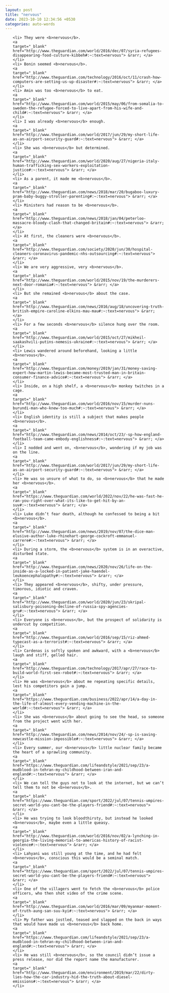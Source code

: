 ```yaml
---
layout: post
title: "nervous"
date: 2023-10-10 12:34:56 +0530
categories: auto-words
---
```

<ol>

    <li> They were <b>nervous</b>.
    <a 
    target="_blank" 
    href="http://www.theguardian.com/world/2016/dec/07/syria-refugees-disappearing-food-culture-kibbeh#:~:text=nervous"> &rarr; </a>
    </li>
    <li> Bonin seemed <b>nervous</b>.
    <a 
    target="_blank" 
    href="http://www.theguardian.com/technology/2016/oct/11/crash-how-computers-are-setting-us-up-disaster#:~:text=nervous"> &rarr; </a>
    </li>
    <li> Amin was too <b>nervous</b> to eat.
    <a 
    target="_blank" 
    href="http://www.theguardian.com/world/2015/may/06/from-somalia-to-sweden-the-refugee-forced-to-live-apart-from-his-wife-and-child#:~:text=nervous"> &rarr; </a>
    </li>
    <li> I was already <b>nervous</b> enough.
    <a 
    target="_blank" 
    href="http://www.theguardian.com/world/2017/jun/29/my-short-life-as-an-airport-security-guard#:~:text=nervous"> &rarr; </a>
    </li>
    <li> She was <b>nervous</b> but determined.
    <a 
    target="_blank" 
    href="http://www.theguardian.com/world/2020/aug/27/nigeria-italy-human-trafficking-sex-workers-exploitation-justice#:~:text=nervous"> &rarr; </a>
    </li>
    <li> As a parent, it made me <b>nervous</b>.
    <a 
    target="_blank" 
    href="http://www.theguardian.com/news/2018/mar/20/bugaboo-luxury-pram-baby-buggy-stroller-parenting#:~:text=nervous"> &rarr; </a>
    </li>
    <li> Ministers had reason to be <b>nervous</b>.
    <a 
    target="_blank" 
    href="http://www.theguardian.com/news/2018/jan/04/peterloo-massacre-bloody-clash-that-changed-britain#:~:text=nervous"> &rarr; </a>
    </li>
    <li> At first, the cleaners were <b>nervous</b>.
    <a 
    target="_blank" 
    href="http://www.theguardian.com/society/2020/jun/30/hospital-cleaners-coronavirus-pandemic-nhs-outsourcing#:~:text=nervous"> &rarr; </a>
    </li>
    <li> We are very aggressive, very <b>nervous</b>.
    <a 
    target="_blank" 
    href="http://www.theguardian.com/world/2015/nov/19/the-murderers-next-door-romania#:~:text=nervous"> &rarr; </a>
    </li>
    <li> But she remained <b>nervous</b> about the case.
    <a 
    target="_blank" 
    href="http://www.theguardian.com/news/2016/aug/18/uncovering-truth-british-empire-caroline-elkins-mau-mau#:~:text=nervous"> &rarr; </a>
    </li>
    <li> For a few seconds <b>nervous</b> silence hung over the room.
    <a 
    target="_blank" 
    href="http://www.theguardian.com/world/2015/oct/27/mikheil-saakashvili-putins-nemesis-ukraine#:~:text=nervous"> &rarr; </a>
    </li>
    <li> Lewis wandered around beforehand, looking a little <b>nervous</b>.
    <a 
    target="_blank" 
    href="http://www.theguardian.com/money/2019/jan/31/money-saving-expert-how-martin-lewis-became-most-trusted-man-in-britain-consumer-finance-advice#:~:text=nervous"> &rarr; </a>
    </li>
    <li> Inside, on a high shelf, a <b>nervous</b> monkey twitches in a cage.
    <a 
    target="_blank" 
    href="http://www.theguardian.com/world/2016/nov/15/murder-nuns-burundi-man-who-knew-too-much#:~:text=nervous"> &rarr; </a>
    </li>
    <li> English identity is still a subject that makes people <b>nervous</b>.
    <a 
    target="_blank" 
    href="http://www.theguardian.com/news/2014/oct/23/-sp-how-england-football-team-came-embody-englishness#:~:text=nervous"> &rarr; </a>
    </li>
    <li> I nodded and went on, <b>nervous</b>, wondering if my job was on the line.
    <a 
    target="_blank" 
    href="http://www.theguardian.com/world/2017/jun/29/my-short-life-as-an-airport-security-guard#:~:text=nervous"> &rarr; </a>
    </li>
    <li> He was so unsure of what to do, so <b>nervous</b> that he made her <b>nervous</b>.
    <a 
    target="_blank" 
    href="https://www.theguardian.com/world/2022/nov/22/he-was-fast-he-ran-you-right-over-what-its-like-to-get-hit-by-an-suv#:~:text=nervous"> &rarr; </a>
    </li>
    <li> Luke didn’t fear death, although he confessed to being a bit <b>nervous</b>.
    <a 
    target="_blank" 
    href="http://www.theguardian.com/news/2019/nov/07/the-dice-man-elusive-author-luke-rhinehart-george-cockroft-emmanuel-carrere#:~:text=nervous"> &rarr; </a>
    </li>
    <li> During a storm, the <b>nervous</b> system is in an overactive, disturbed state.
    <a 
    target="_blank" 
    href="http://www.theguardian.com/news/2020/nov/26/life-on-the-inside-as-a-locked-in-patient-jake-haendel-leukoencephalopathy#:~:text=nervous"> &rarr; </a>
    </li>
    <li> They appeared <b>nervous</b>, shifty, under pressure, timorous, idiotic and craven.
    <a 
    target="_blank" 
    href="http://www.theguardian.com/world/2020/jun/23/skripal-salisbury-poisoning-decline-of-russia-spy-agencies-gru#:~:text=nervous"> &rarr; </a>
    </li>
    <li> Everyone is <b>nervous</b>, but the prospect of solidarity is undercut by competition.
    <a 
    target="_blank" 
    href="http://www.theguardian.com/world/2016/sep/15/riz-ahmed-typecast-as-a-terrorist#:~:text=nervous"> &rarr; </a>
    </li>
    <li> Cardenas is softly spoken and awkward, with a <b>nervous</b> laugh and stiff, gelled hair.
    <a 
    target="_blank" 
    href="http://www.theguardian.com/technology/2017/apr/27/race-to-build-world-first-sex-robot#:~:text=nervous"> &rarr; </a>
    </li>
    <li> He was <b>nervous</b> about me repeating specific details, lest his competitors gain a jump.
    <a 
    target="_blank" 
    href="https://www.theguardian.com/business/2022/apr/14/a-day-in-the-life-of-almost-every-vending-machine-in-the-world#:~:text=nervous"> &rarr; </a>
    </li>
    <li> She was <b>nervous</b> about going to see the head, so someone from the project went with her.
    <a 
    target="_blank" 
    href="http://www.theguardian.com/news/2014/nov/24/-sp-is-saving-newcastle-mission-impossible#:~:text=nervous"> &rarr; </a>
    </li>
    <li> Every summer, our <b>nervous</b> little nuclear family became the heart of a sprawling community.
    <a 
    target="_blank" 
    href="https://www.theguardian.com/lifeandstyle/2021/sep/23/a-mudblood-in-tehran-my-childhood-between-iran-and-england#:~:text=nervous"> &rarr; </a>
    </li>
    <li> We can tell the guys not to look at the internet, but we can’t tell them to not be <b>nervous</b>.
    <a 
    target="_blank" 
    href="https://www.theguardian.com/sport/2022/jul/07/tennis-umpires-secret-world-you-cant-be-the-players-friend#:~:text=nervous"> &rarr; </a>
    </li>
    <li> He was trying to look bloodthirsty, but instead he looked <b>nervous</b>, maybe even a little queasy.
    <a 
    target="_blank" 
    href="http://www.theguardian.com/world/2016/nov/02/a-lynching-in-georgia-the-living-memorial-to-americas-history-of-racist-violence#:~:text=nervous"> &rarr; </a>
    </li>
    <li> Lahyani was still young at the time, and he had felt <b>nervous</b>, conscious this would be a seminal match.
    <a 
    target="_blank" 
    href="https://www.theguardian.com/sport/2022/jul/07/tennis-umpires-secret-world-you-cant-be-the-players-friend#:~:text=nervous"> &rarr; </a>
    </li>
    <li> One of the villagers went to fetch the <b>nervous</b> police officers, who then shot video of the crime scene.
    <a 
    target="_blank" 
    href="http://www.theguardian.com/world/2016/mar/09/myanmar-moment-of-truth-aung-san-suu-kyi#:~:text=nervous"> &rarr; </a>
    </li>
    <li> My father was jostled, teased and slapped on the back in ways that would have made us <b>nervous</b> back home.
    <a 
    target="_blank" 
    href="https://www.theguardian.com/lifeandstyle/2021/sep/23/a-mudblood-in-tehran-my-childhood-between-iran-and-england#:~:text=nervous"> &rarr; </a>
    </li>
    <li> He was still <b>nervous</b>, so the council didn’t issue a press release, nor did the report name the manufacturer.
    <a 
    target="_blank" 
    href="http://www.theguardian.com/environment/2019/mar/22/dirty-lies-how-the-car-industry-hid-the-truth-about-diesel-emissions#:~:text=nervous"> &rarr; </a>
    </li>